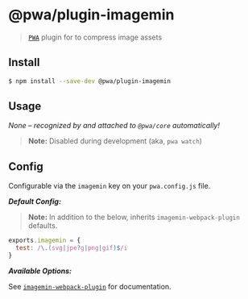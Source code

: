 # @pwa/plugin-imagemin

> [`PWA`](https://pwa.cafe/) plugin for to compress image assets

## Install

```sh
$ npm install --save-dev @pwa/plugin-imagemin
```

## Usage

_None – recognized by and attached to `@pwa/core` automatically!_

> **Note:** Disabled during development (aka, `pwa watch`)

## Config

Configurable via the `imagemin` key on your `pwa.config.js` file.

***Default Config:***

> **Note:** In addition to the below, inherits `imagemin-webpack-plugin` defaults.

```js
exports.imagemin = {
  test: /\.(svg|jpe?g|png|gif)$/i
}
```

***Available Options:***

See [`imagemin-webpack-plugin`](https://github.com/Klathmon/imagemin-webpack-plugin#api) for documentation.
